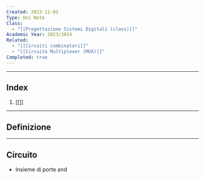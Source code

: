 ```yaml
---
Created: 2023-11-03
Type: Uni Note
Class:
  - "[[Progettazione Sistemi Digitali (class)]]"
Academic Year: 2023/2024
Related:
  - "[[Circuiti combinatori]]"
  - "[[Circuito Multiplexer (MUX)]]"
Completed: true
---
```

---
## Index
1. [[]]

---
## Definizione


---
## Circuito 
- Insieme di porte and

